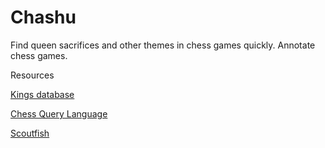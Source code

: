 # Chashu

Find queen sacrifices and other themes in chess games quickly. Annotate chess games. 


Resources

[Kings database](http://www.kingbase-chess.net/contact/)

[Chess Query Language](http://www.arves.org/arves/index.php/en/endgamestudies/chess-query-language-5)

[Scoutfish](https://github.com/mcostalba/scoutfish)












